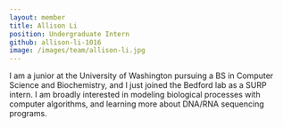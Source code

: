 ```yaml
---
layout: member
title: Allison Li
position: Undergraduate Intern
github: allison-li-1016
image: /images/team/allison-li.jpg
---
```


I am a junior at the University of Washington pursuing a BS in Computer Science and Biochemistry, and I just joined the Bedford lab as a SURP intern. I am broadly interested in modeling biological processes with computer algorithms, and learning more about DNA/RNA sequencing programs.
